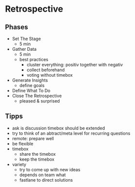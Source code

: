# Retrospective

## Phases

- Set The Stage
	- 5 min
- Gather Data
	- 5 min
	- best practices
		- cluster everything: positiv together with negativ
		- collect beforehand
		- voting without timebox
- Generate Insights
	- define goals
- Define What To Do
- Close The Retrospective
	- pleased & surprised

## Tipps

- ask is discussion timebox should be extended
- try to think of an abtract/meta level for recurring questions
- remote: prepare well
- be flexible
- timebox
	- share the timebox
	- keep the timebox
- variety
	- try to come up with new ideas
	- depends on team what
	- fastlane to direct solutions

